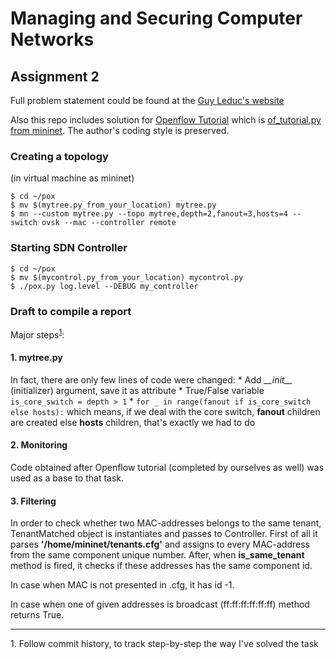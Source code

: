 
# Managing and Securing Computer Networks

## Assignment 2

Full problem statement could be found at the
[Guy Leduc's website](http://courses.run.montefiore.ulg.ac.be/mscn/2-openflow.html)

Also this repo includes solution for [Openflow Tutorial](http://courses.run.montefiore.ulg.ac.be/mscn/of-tutorial.html)
which is [of_tutorial.py from mininet](https://github.com/mininet/openflow-tutorial/wiki/Create-a-Learning-Switch).
The author's coding style is preserved.

### Creating a topology
(in virtual machine as mininet)
```
$ cd ~/pox
$ mv $(mytree.py_from_your_location) mytree.py
$ mn --custom mytree.py --topo mytree,depth=2,fanout=3,hosts=4 --switch ovsk --mac --controller remote
```

### Starting SDN Controller
```
$ cd ~/pox
$ mv $(mycontrol.py_from_your_location) mycontrol.py
$ ./pox.py log.level --DEBUG my_controller
```

### Draft to compile a report
Major steps<sup>[1](#myfootnote1)</sup>:

#### 1. **mytree.py**
In fact, there are only few lines of code were changed:
    * Add *\_\_init\_\_* (initializer) argument, save it as attribute
    * True/False variable `is_core_switch = depth > 1`
    * `for _ in range(fanout if is_core_switch else hosts):`
        which means, if we deal with the core switch, **fanout** children
        are created else **hosts** children, that's exactly we had to do

#### 2. Monitoring
Code obtained after Openflow tutorial (completed by ourselves as well)
was used as a base to that task.

#### 3. Filtering
In order to check whether two MAC-addresses belongs to the same tenant,
TenantMatched object is instantiates and passes to Controller.
First of all it parses **'/home/mininet/tenants.cfg'** and assigns to every
MAC-address from the same component unique number. After, when
**is_same_tenant** method is fired, it checks if these addresses has the
same component id.

In case when MAC is not presented in .cfg, it has id -1.

In case when one of given addresses is broadcast (ff:ff:ff:ff:ff:ff) method returns
True.



________________________________________________________________________
<a name="myfootnote1">1</a>. Follow commit history, to track
step-by-step the way I've solved the task
